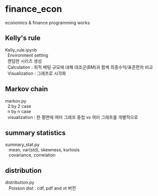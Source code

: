 # finance_econ
economics &amp; finance programming works

## Kelly's rule
Kelly_rule.ipynb \
&nbsp;&nbsp;Environment setting\
&nbsp;&nbsp;랜덤한 시리즈 생성\
&nbsp;&nbsp;Calculation : 최적 베팅 규모에 대해 대조군(BM)과 함께 최종수익/표준편차 비교\
&nbsp;&nbsp;Visualization : 그래프로 시각화

## Markov chain
markov.py \
&nbsp;&nbsp;2 by 2 case \
&nbsp;&nbsp;n by n case \
&nbsp;&nbsp;visualization : 한 평면에 여러 그래프 중첩 vs 여러 그래프를 개별적으로

## summary statistics
summary_stat.py \
&nbsp;&nbsp; mean, var(std), skewness, kurtosis \
&nbsp;&nbsp; covariance, correlation


## distribution
distribution.py \
&nbsp;&nbsp; Poisson dist : cdf, pdf and vt 버전
